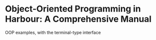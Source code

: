 # Object-Oriented Programming in Harbour: A Comprehensive Manual

OOP examples, with the terminal-type interface
